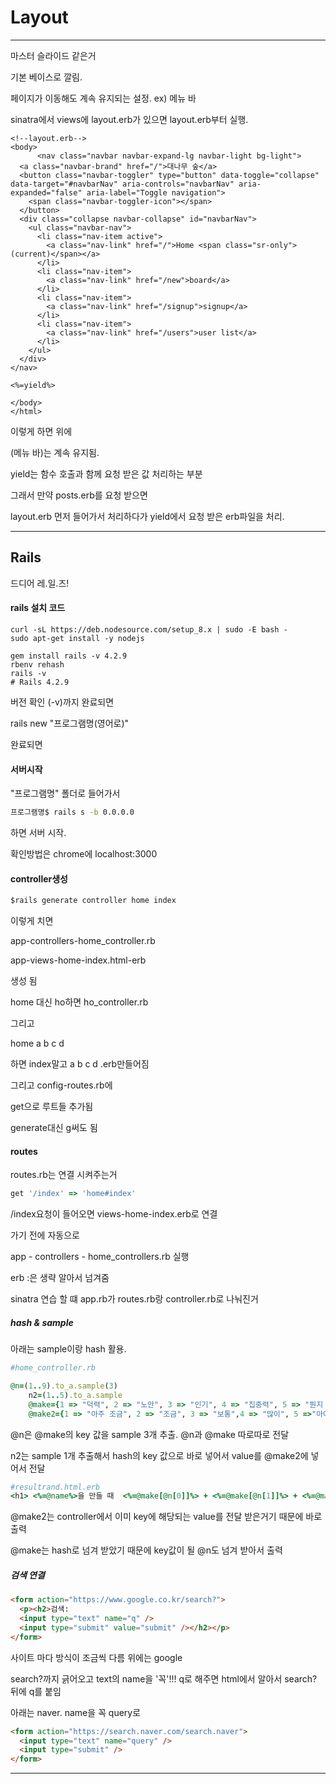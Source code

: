 # Layout

---



마스터 슬라이드 같은거

기본 베이스로 깔림.

페이지가 이동해도 계속 유지되는 설정. ex) 메뉴 바



sinatra에서 views에 layout.erb가 있으면 layout.erb부터 실행.

```erb
<!--layout.erb-->
<body>
      <nav class="navbar navbar-expand-lg navbar-light bg-light">
  <a class="navbar-brand" href="/">대나무 숲</a>
  <button class="navbar-toggler" type="button" data-toggle="collapse" data-target="#navbarNav" aria-controls="navbarNav" aria-expanded="false" aria-label="Toggle navigation">
    <span class="navbar-toggler-icon"></span>
  </button>
  <div class="collapse navbar-collapse" id="navbarNav">
    <ul class="navbar-nav">
      <li class="nav-item active">
        <a class="nav-link" href="/">Home <span class="sr-only">(current)</span></a>
      </li>
      <li class="nav-item">
        <a class="nav-link" href="/new">board</a>
      </li>
      <li class="nav-item">
        <a class="nav-link" href="/signup">signup</a>
      </li>
      <li class="nav-item">
        <a class="nav-link" href="/users">user list</a>
      </li>
    </ul>
  </div>
</nav>

<%=yield%>

</body>
</html>

```

이렇게 하면 위에 <nav>(메뉴 바)는 계속 유지됨.

yield는 함수 호출과 함께 요청 받은 값 처리하는 부분

그래서 만약 posts.erb를 요청 받으면

layout.erb 먼저 들어가서 처리하다가 yield에서 요청 받은 erb파일을 처리.

---



# Rails

드디어 레.일.즈!

#### rails 설치 코드

```
curl -sL https://deb.nodesource.com/setup_8.x | sudo -E bash -
sudo apt-get install -y nodejs
```

```
gem install rails -v 4.2.9
rbenv rehash
rails -v
# Rails 4.2.9
```

버전 확인 (-v)까지 완료되면 

rails new "프로그램명(영어로)"

완료되면



#### 서버시작

"프로그램명" 폴더로 들어가서

```cmd
프로그램명$ rails s -b 0.0.0.0
```

하면 서버 시작.

확인방법은 chrome에 localhost:3000



#### controller생성

```cmd
$rails generate controller home index
```

이렇게 치면 

app-controllers-home_controller.rb

app-views-home-index.html-erb

생성 됨

home 대신 ho하면 ho_controller.rb

그리고 

home a b c d

하면 index말고 a b c d .erb만들어짐

그리고 config-routes.rb에 

get으로 루트들 추가됨

generate대신 g써도 됨



#### routes

routes.rb는 연결 시켜주는거

```ruby
get '/index' => 'home#index'
```

/index요청이 들어오면 views-home-index.erb로 연결

가기 전에 자동으로

app - controllers - home_controllers.rb 실행

erb :은 생략 알아서 넘겨줌 

sinatra 연습 할 떄 app.rb가 routes.rb랑 controller.rb로 나눠진거



##### hash & sample

아래는  sample이랑 hash 활용.

```ruby
#home_controller.rb

@n=(1..9).to_a.sample(3)
    n2=(1..5).to_a.sample
    @make={1 => "덕력", 2 => "노안", 3 => "인기", 4 => "집중력", 5 => "뭔지 모르겠는데", 6 => "자상함", 7 => "허세", 8 => "똘끼", 9 => "귀찮음"}
    @make2={1 => "아주 조금", 2 => "조금", 3 => "보통",4 => "많이", 5 =>"아아아아아주 많이"}[n2]

```

@n은 @make의 key 값을 sample 3개 추출. @n과 @make 따로따로 전달

n2는 sample 1개 추출해서  hash의 key 값으로 바로 넣어서 value를 @make2에 넣어서 전달



```ruby
#resultrand.html.erb
<h1> <%=@name%>을 만들 때  <%=@make[@n[0]]%> + <%=@make[@n[1]]%> + <%=@make[@n[2]]%>를 <%=@make2%> 넣음</h1>

```

@make2는 controller에서 이미 key에 해당되는 value를 전달 받은거기 때문에 바로 출력

@make는 hash로 넘겨 받았기 때문에 key값이 될 @n도 넘겨 받아서 출력



##### 검색 연결

```html
<form action="https://www.google.co.kr/search?">
  <p><h2>검색:
  <input type="text" name="q" />
  <input type="submit" value="submit" /></h2></p>
</form>
```

사이트 마다 방식이 조금씩 다름 위에는 google

search?까지 긁어오고 text의 name을 '꼭'!!! q로 해주면 html에서 알아서 search? 뒤에 q를 붙임



아래는 naver.  name을 꼭 query로 

```html
<form action="https://search.naver.com/search.naver">
  <input type="text" name="query" />
  <input type="submit" />
</form>

```



---

